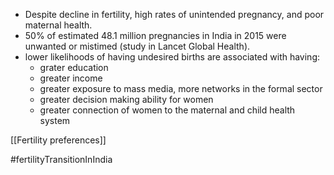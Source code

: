 - Despite decline in fertility, high rates of unintended pregnancy, and poor maternal health.
- 50% of estimated 48.1 million pregnancies in India in 2015 were unwanted or mistimed (study in Lancet Global Health).
- lower likelihoods of having undesired births are associated with having:
	- grater education
	- greater income
	- greater exposure to mass media, more networks in the formal sector
	- greater decision making ability for women
	- greater connection of women to the maternal and child health system

[[Fertility preferences]] 

#fertilityTransitionInIndia